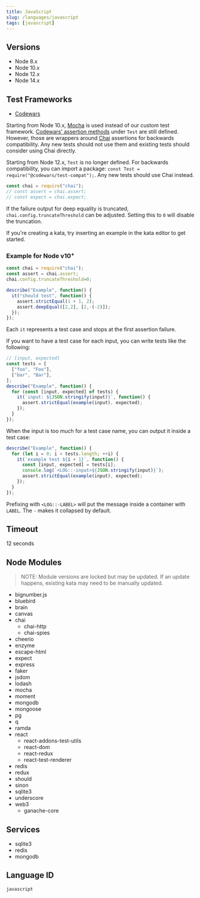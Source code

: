 ```yaml
---
title: JavaScript
slug: /languages/javascript
tags: [javascript]
---
```



## Versions

- Node 8.x
- Node 10.x
- Node 12.x
- Node 14.x

## Test Frameworks

- [Codewars](https://github.com/Codewars/codewars.com/wiki/Codewars-JavaScript-Test-Framework)

Starting from Node 10.x, [Mocha][mocha] is used instead of our custom test framework. [Codewars' assertion methods](https://github.com/Codewars/codewars.com/wiki/Codewars-JavaScript-Test-Framework) under `Test` are still defined. However, those are wrappers around [Chai](https://chaijs.com/) assertions for backwards compatibility. Any new tests should not use them and existing tests should consider using Chai directly.

Starting from Node 12.x, `Test` is no longer defined. For backwards compatibility, you can import a package: `const Test = require("@codewars/test-compat");`. Any new tests should use Chai instead.

```javascript
const chai = require("chai");
// const assert = chai.assert;
// const expect = chai.expect;
```

If the failure output for deep equality is truncated, `chai.config.truncateThreshold` can be adjusted. Setting this to `0` will disable the truncation.

If you're creating a kata, try inserting an example in the kata editor to get started.

### Example for Node v10<sup>+</sup>

```javascript
const chai = require("chai");
const assert = chai.assert;
chai.config.truncateThreshold=0;

describe("Example", function() {
  it("should test", function() {
    assert.strictEqual(1 + 1, 2);
    assert.deepEqual([2,2], [2,-(-2)]);
  });
});
```

Each `it` represents a test case and stops at the first assertion failure.

If you want to have a test case for each input, you can write tests like the following:

```javascript
// [input, expected]
const tests = [
  ["foo", "Foo"],
  ["bar", "Bar"],
];
describe("Example", function() {
  for (const [input, expected] of tests) {
    it(`input: ${JSON.stringify(input)}`, function() {
      assert.strictEqual(example(input), expected);
    });
  }
});
```

When the input is too much for a test case name, you can output it inside a test case:

```javascript
describe("Example", function() {
  for (let i = 0; i < tests.length; ++i) {
    it(`example test ${i + 1}`, function() {
      const [input, expected] = tests[i];
      console.log(`<LOG::-input>${JSON.stringify(input)}`);
      assert.strictEqual(example(input), expected);
    });
  }
});
```

Prefixing with `<LOG::-LABEL>` will put the message inside a container with `LABEL`. The `-` makes it collapsed by default.

## Timeout

12 seconds

## Node Modules

> NOTE: Module versions are locked but may be updated. If an update happens, existing kata may need to be manually updated.

<!-- TODO Categorize -->
<!-- TODO Package Versions -->
<!-- TODO Node 8 -->

- bignumber.js
- bluebird
- brain
- canvas
- chai
  - chai-http
  - chai-spies
- cheerio
- enzyme
- escape-html
- expect
- express
- faker
- jsdom
- lodash
- mocha
- moment
- mongodb
- mongoose
- pg
- q
- ramda
- react
  - react-addons-test-utils
  - react-dom
  - react-redux
  - react-test-renderer
- redis
- redux
- should
- sinon
- sqlite3
- underscore
- web3
  - ganache-core

## Services
- sqlite3
- redis
- mongodb


[mocha]: https://mochajs.org/


## Language ID

`javascript`
